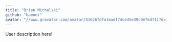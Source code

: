 ```yaml
---
title: "Brian Michalski"
github: "bamnet"
avatar: "//www.gravatar.com/avatar/41626fdfa1eadf74ce45e39c9ef6d711?d=identicon"
---
```


User description here!
